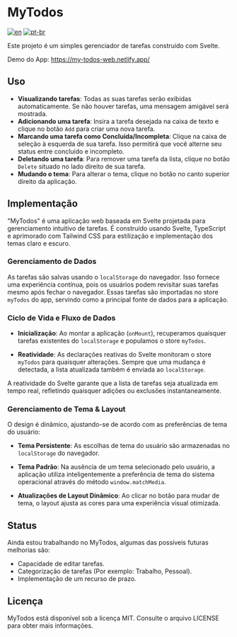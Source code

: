 # MyTodos

[![en](https://img.shields.io/badge/lang-en-red.svg)](README.md)
[![pt-br](https://img.shields.io/badge/lang-pt--br-green.svg)](README.pt-br.md)

Este projeto é um simples gerenciador de tarefas construído com Svelte.

Demo do App: https://my-todos-web.netlify.app/

## Uso

- **Visualizando tarefas**: Todas as suas tarefas serão exibidas automaticamente. Se não houver tarefas, uma mensagem amigável será mostrada.
- **Adicionando uma tarefa**: Insira a tarefa desejada na caixa de texto e clique no botão `Add` para criar uma nova tarefa.
- **Marcando uma tarefa como Concluída/Incompleta**: Clique na caixa de seleção à esquerda de sua tarefa. Isso permitirá que você alterne seu status entre concluído e incompleto.
- **Deletando uma tarefa**: Para remover uma tarefa da lista, clique no botão `Delete` situado no lado direito de sua tarefa.
- **Mudando o tema**: Para alterar o tema, clique no botão no canto superior direito da aplicação.

## Implementação

"MyTodos" é uma aplicação web baseada em Svelte projetada para gerenciamento intuitivo de tarefas. É construído usando Svelte, TypeScript e aprimorado com Tailwind CSS para estilização e implementação dos temas claro e escuro.

### Gerenciamento de Dados
As tarefas são salvas usando o `localStorage` do navegador. Isso fornece uma experiência contínua, pois os usuários podem revisitar suas tarefas mesmo após fechar o navegador. Essas tarefas são importadas no store `myTodos` do app, servindo como a principal fonte de dados para a aplicação.

### Ciclo de Vida e Fluxo de Dados

- **Inicialização**: Ao montar a aplicação (`onMount`), recuperamos quaisquer tarefas existentes do `localStorage` e populamos o store `myTodos`.
   
- **Reatividade**: As declarações reativas do Svelte monitoram o store `myTodos` para quaisquer alterações. Sempre que uma mudança é detectada, a lista atualizada também é enviada ao `localStorage`.

A reatividade do Svelte garante que a lista de tarefas seja atualizada em tempo real, refletindo quaisquer adições ou exclusões instantaneamente.

### Gerenciamento de Tema & Layout

O design é dinâmico, ajustando-se de acordo com as preferências de tema do usuário:

- **Tema Persistente**: As escolhas de tema do usuário são armazenadas no `localStorage` do navegador.

- **Tema Padrão**: Na ausência de um tema selecionado pelo usuário, a aplicação utiliza inteligentemente a preferência de tema do sistema operacional através do método `window.matchMedia`.

- **Atualizações de Layout Dinâmico**: Ao clicar no botão para mudar de tema, o layout ajusta as cores para uma experiência visual otimizada. 

## Status

Ainda estou trabalhando no MyTodos, algumas das possíveis futuras melhorias  são:
- Capacidade de editar tarefas.
- Categorização de tarefas (Por exemplo: Trabalho, Pessoal).
- Implementação de um recurso de prazo.

## Licença

MyTodos está disponível sob a licença MIT. Consulte o arquivo LICENSE para obter mais informações.
